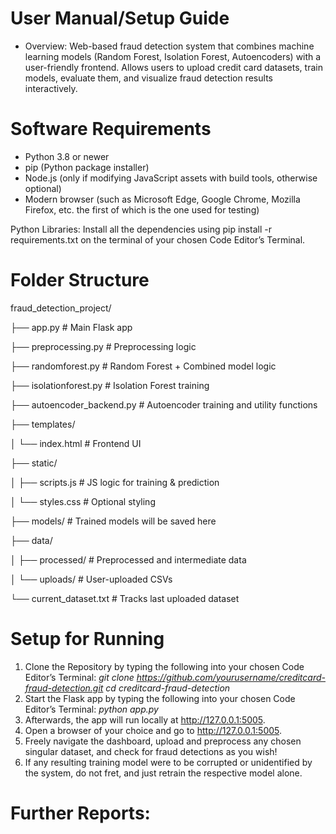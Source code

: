 # User Manual/Setup Guide
- Overview: Web-based fraud detection system that combines machine learning models (Random Forest, Isolation Forest, Autoencoders) with a user-friendly frontend. Allows users to upload credit card datasets, train models, evaluate them, and visualize fraud detection results interactively.

# Software Requirements
- Python 3.8 or newer
- pip (Python package installer)
- Node.js (only if modifying JavaScript assets with build tools, otherwise optional)
- Modern browser (such as Microsoft Edge, Google Chrome, Mozilla Firefox, etc. the first of which is the one used for testing)

Python Libraries: Install all the dependencies using pip install -r requirements.txt on the terminal of your chosen Code Editor’s Terminal.

# Folder Structure
fraud_detection_project/

├── app.py                   # Main Flask app

├── preprocessing.py         # Preprocessing logic

├── randomforest.py          # Random Forest + Combined model logic

├── isolationforest.py       # Isolation Forest training

├── autoencoder_backend.py   # Autoencoder training and utility functions

├── templates/

│   └── index.html           # Frontend UI

├── static/

│   ├── scripts.js           # JS logic for training & prediction

│   └── styles.css           # Optional styling

├── models/                  # Trained models will be saved here

├── data/

│   ├── processed/           # Preprocessed and intermediate data

│   └── uploads/             # User-uploaded CSVs

└── current_dataset.txt      # Tracks last uploaded dataset

# Setup for Running
1. Clone the Repository by typing the following into your chosen Code Editor’s Terminal:
*git clone https://github.com/yourusername/creditcard-fraud-detection.git*
*cd creditcard-fraud-detection*
2. Start the Flask app by typing the following into your chosen Code Editor’s Terminal: 
*python app.py*
3. Afterwards, the app will run locally at http://127.0.0.1:5005. 
4. Open a browser of your choice and go to http://127.0.0.1:5005.
5. Freely navigate the dashboard, upload and preprocess any chosen singular dataset, and check for fraud detections as you wish!
6. If any resulting training model were to be corrupted or unidentified by the system, do not fret, and just retrain the respective model alone.

# Further Reports:  
